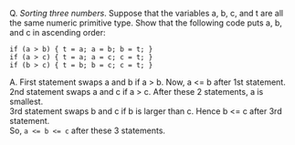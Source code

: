 Q. *Sorting three numbers*. Suppose that the variables a, b, c, and t are all the
same numeric primitive type. Show that the following code puts a, b, and c in
ascending order:

```
if (a > b) { t = a; a = b; b = t; }
if (a > c) { t = a; a = c; c = t; }
if (b > c) { t = b; b = c; c = t; }
```

A. First statement swaps a and b if a > b. Now, a <= b after 1st statement.\
2nd statement swaps a and c if a > c. After these 2 statements, a is smallest.\
3rd statement swaps b and c if b is larger than c. Hence b <= c after 3rd statement.\
So, `a <= b <= c` after these 3 statements.
